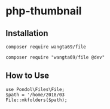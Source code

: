 # php-thumbnail

## Installation
```
composer require wangta69/file

composer require "wangta69/file @dev"

```
## How to Use
```
use Pondol\Files\File;
$path = '/home/2018/03
File::mkfolders($path);
```
